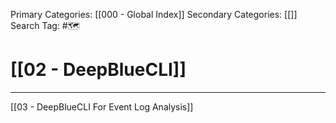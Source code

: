 Primary Categories: [[000 - Global Index]] 
Secondary Categories: [[]] 
Search Tag: #🗺  

# [[02 - DeepBlueCLI]]  
***

[[03 - DeepBlueCLI For Event Log Analysis]]

